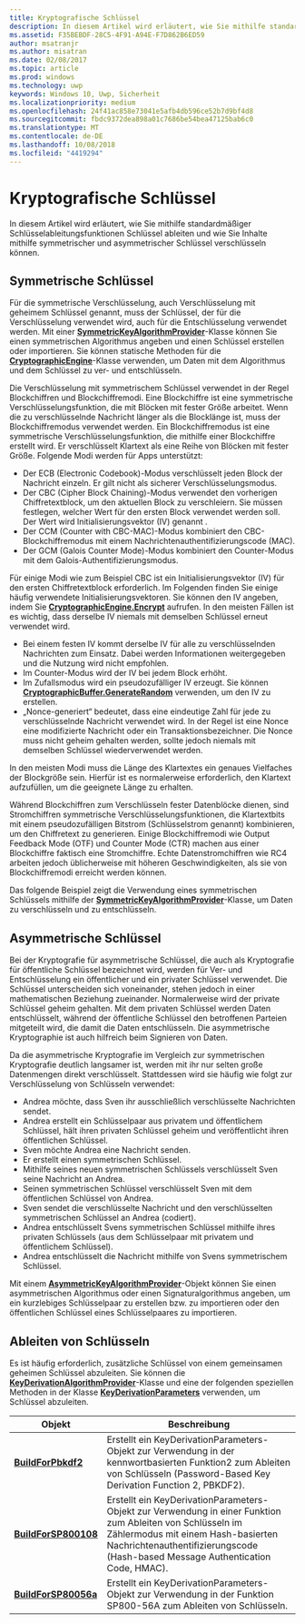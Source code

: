 ```yaml
---
title: Kryptografische Schlüssel
description: In diesem Artikel wird erläutert, wie Sie mithilfe standardmäßiger Schlüsselableitungsfunktionen Schlüssel ableiten und wie Sie Inhalte mithilfe symmetrischer und asymmetrischer Schlüssel verschlüsseln können.
ms.assetid: F35BEBDF-28C5-4F91-A94E-F7D862B6ED59
author: msatranjr
ms.author: misatran
ms.date: 02/08/2017
ms.topic: article
ms.prod: windows
ms.technology: uwp
keywords: Windows 10, Uwp, Sicherheit
ms.localizationpriority: medium
ms.openlocfilehash: 24f41ac858e73041e5afb4db596ce52b7d9bf4d8
ms.sourcegitcommit: fbdc9372dea898a01c7686be54bea47125bab6c0
ms.translationtype: MT
ms.contentlocale: de-DE
ms.lasthandoff: 10/08/2018
ms.locfileid: "4419294"
---
```

# <a name="cryptographic-keys"></a>Kryptografische Schlüssel




In diesem Artikel wird erläutert, wie Sie mithilfe standardmäßiger Schlüsselableitungsfunktionen Schlüssel ableiten und wie Sie Inhalte mithilfe symmetrischer und asymmetrischer Schlüssel verschlüsseln können. 

## <a name="symmetric-keys"></a>Symmetrische Schlüssel


Für die symmetrische Verschlüsselung, auch Verschlüsselung mit geheimem Schlüssel genannt, muss der Schlüssel, der für die Verschlüsselung verwendet wird, auch für die Entschlüsselung verwendet werden. Mit einer [**SymmetricKeyAlgorithmProvider**](https://msdn.microsoft.com/library/windows/apps/br241537)-Klasse können Sie einen symmetrischen Algorithmus angeben und einen Schlüssel erstellen oder importieren. Sie können statische Methoden für die [**CryptographicEngine**](https://msdn.microsoft.com/library/windows/apps/br241490)-Klasse verwenden, um Daten mit dem Algorithmus und dem Schlüssel zu ver- und entschlüsseln.

Die Verschlüsselung mit symmetrischem Schlüssel verwendet in der Regel Blockchiffren und Blockchiffremodi. Eine Blockchiffre ist eine symmetrische Verschlüsselungsfunktion, die mit Blöcken mit fester Größe arbeitet. Wenn die zu verschlüsselnde Nachricht länger als die Blocklänge ist, muss der Blockchiffremodus verwendet werden. Ein Blockchiffremodus ist eine symmetrische Verschlüsselungsfunktion, die mithilfe einer Blockchiffre erstellt wird. Er verschlüsselt Klartext als eine Reihe von Blöcken mit fester Größe. Folgende Modi werden für Apps unterstützt:

-   Der ECB (Electronic Codebook)-Modus verschlüsselt jeden Block der Nachricht einzeln. Er gilt nicht als sicherer Verschlüsselungsmodus.
-   Der CBC (Cipher Block Chaining)-Modus verwendet den vorherigen Chiffretextblock, um den aktuellen Block zu verschleiern. Sie müssen festlegen, welcher Wert für den ersten Block verwendet werden soll. Der Wert wird Initialisierungsvektor (IV) genannt .
-   Der CCM (Counter with CBC-MAC)-Modus kombiniert den CBC-Blockchiffremodus mit einem Nachrichtenauthentifizierungscode (MAC).
-   Der GCM (Galois Counter Mode)-Modus kombiniert den Counter-Modus mit dem Galois-Authentifizierungsmodus.

Für einige Modi wie zum Beispiel CBC ist ein Initialisierungsvektor (IV) für den ersten Chiffretextblock erforderlich. Im Folgenden finden Sie einige häufig verwendete Initialisierungsvektoren. Sie können den IV angeben, indem Sie [**CryptographicEngine.Encrypt**](https://msdn.microsoft.com/library/windows/apps/br241494) aufrufen. In den meisten Fällen ist es wichtig, dass derselbe IV niemals mit demselben Schlüssel erneut verwendet wird.

-   Bei einem festen IV kommt derselbe IV für alle zu verschlüsselnden Nachrichten zum Einsatz. Dabei werden Informationen weitergegeben und die Nutzung wird nicht empfohlen.
-   Im Counter-Modus wird der IV bei jedem Block erhöht.
-   Im Zufallsmodus wird ein pseudozufälliger IV erzeugt. Sie können [**CryptographicBuffer.GenerateRandom**](https://msdn.microsoft.com/library/windows/apps/br241392) verwenden, um den IV zu erstellen.
-   „Nonce-generiert“ bedeutet, dass eine eindeutige Zahl für jede zu verschlüsselnde Nachricht verwendet wird. In der Regel ist eine Nonce eine modifizierte Nachricht oder ein Transaktionsbezeichner. Die Nonce muss nicht geheim gehalten werden, sollte jedoch niemals mit demselben Schlüssel wiederverwendet werden.

In den meisten Modi muss die Länge des Klartextes ein genaues Vielfaches der Blockgröße sein. Hierfür ist es normalerweise erforderlich, den Klartext aufzufüllen, um die geeignete Länge zu erhalten.

Während Blockchiffren zum Verschlüsseln fester Datenblöcke dienen, sind Stromchiffren symmetrische Verschlüsselungsfunktionen, die Klartextbits mit einem pseudozufälligen Bitstrom (Schlüsselstrom genannt) kombinieren, um den Chiffretext zu generieren. Einige Blockchiffremodi wie Output Feedback Mode (OTF) und Counter Mode (CTR) machen aus einer Blockchiffre faktisch eine Stromchiffre. Echte Datenstromchiffren wie RC4 arbeiten jedoch üblicherweise mit höheren Geschwindigkeiten, als sie von Blockchiffremodi erreicht werden können.

Das folgende Beispiel zeigt die Verwendung eines symmetrischen Schlüssels mithilfe der [**SymmetricKeyAlgorithmProvider**](https://msdn.microsoft.com/library/windows/apps/br241537)-Klasse, um Daten zu verschlüsseln und zu entschlüsseln.

## <a name="asymmetric-keys"></a>Asymmetrische Schlüssel


Bei der Kryptografie für asymmetrische Schlüssel, die auch als Kryptografie für öffentliche Schlüssel bezeichnet wird, werden für Ver- und Entschlüsselung ein öffentlicher und ein privater Schlüssel verwendet. Die Schlüssel unterscheiden sich voneinander, stehen jedoch in einer mathematischen Beziehung zueinander. Normalerweise wird der private Schlüssel geheim gehalten. Mit dem privaten Schlüssel werden Daten entschlüsselt, während der öffentliche Schlüssel den betroffenen Parteien mitgeteilt wird, die damit die Daten entschlüsseln. Die asymmetrische Kryptographie ist auch hilfreich beim Signieren von Daten.

Da die asymmetrische Kryptografie im Vergleich zur symmetrischen Kryptografie deutlich langsamer ist, werden mit ihr nur selten große Datenmengen direkt verschlüsselt. Stattdessen wird sie häufig wie folgt zur Verschlüsselung von Schlüsseln verwendet:

-   Andrea möchte, dass Sven ihr ausschließlich verschlüsselte Nachrichten sendet.
-   Andrea erstellt ein Schlüsselpaar aus privatem und öffentlichem Schlüssel, hält ihren privaten Schlüssel geheim und veröffentlicht ihren öffentlichen Schlüssel.
-   Sven möchte Andrea eine Nachricht senden.
-   Er erstellt einen symmetrischen Schlüssel.
-   Mithilfe seines neuen symmetrischen Schlüssels verschlüsselt Sven seine Nachricht an Andrea.
-   Seinen symmetrischen Schlüssel verschlüsselt Sven mit dem öffentlichen Schlüssel von Andrea.
-   Sven sendet die verschlüsselte Nachricht und den verschlüsselten symmetrischen Schlüssel an Andrea (codiert).
-   Andrea entschlüsselt Svens symmetrischen Schlüssel mithilfe ihres privaten Schlüssels (aus dem Schlüsselpaar mit privatem und öffentlichem Schlüssel).
-   Andrea entschlüsselt die Nachricht mithilfe von Svens symmetrischem Schlüssel.

Mit einem [**AsymmetricKeyAlgorithmProvider**](https://msdn.microsoft.com/library/windows/apps/br241478)-Objekt können Sie einen asymmetrischen Algorithmus oder einen Signaturalgorithmus angeben, um ein kurzlebiges Schlüsselpaar zu erstellen bzw. zu importieren oder den öffentlichen Schlüssel eines Schlüsselpaares zu importieren.

## <a name="deriving-keys"></a>Ableiten von Schlüsseln


Es ist häufig erforderlich, zusätzliche Schlüssel von einem gemeinsamen geheimen Schlüssel abzuleiten. Sie können die [**KeyDerivationAlgorithmProvider**](https://msdn.microsoft.com/library/windows/apps/br241518)-Klasse und eine der folgenden speziellen Methoden in der Klasse [**KeyDerivationParameters**](https://msdn.microsoft.com/library/windows/apps/br241524) verwenden, um Schlüssel abzuleiten.

| Objekt                                                                            | Beschreibung                                                                                                                                |
|-----------------------------------------------------------------------------------|--------------------------------------------------------------------------------------------------------------------------------------------|
| [**BuildForPbkdf2**](https://msdn.microsoft.com/library/windows/apps/br241525)    | Erstellt ein KeyDerivationParameters-Objekt zur Verwendung in der kennwortbasierten Funktion2 zum Ableiten von Schlüsseln (Password-Based Key Derivation Function 2, PBKDF2).                                 |
| [**BuildForSP800108**](https://msdn.microsoft.com/library/windows/apps/br241526)  | Erstellt ein KeyDerivationParameters-Objekt zur Verwendung in einer Funktion zum Ableiten von Schlüsseln im Zählermodus mit einem Hash-basierten Nachrichtenauthentifizierungscode (Hash-based Message Authentication Code, HMAC). |
| [**BuildForSP80056a**](https://msdn.microsoft.com/library/windows/apps/br241527)  | Erstellt ein KeyDerivationParameters-Objekt zur Verwendung in der Funktion SP800-56A zum Ableiten von Schlüsseln.                                                 |

 
